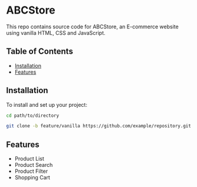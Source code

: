 # ABCStore
This repo contains source code for ABCStore, an E-commerce website using vanilla HTML, CSS and JavaScript.

## Table of Contents

- [Installation](#installation)
- [Features](#features)

## Installation

To install and set up your project:

```bash
cd path/to/directory

git clone -b feature/vanilla https://github.com/example/repository.git
```
## Features

- Product List
- Product Search
- Product Filter
- Shopping Cart





